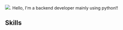 <img src="https://img.shields.io/badge/Backend-3DDC84?style=flat-square&logo=Backend&logoColor=white" size="10px"/>. Hello, I'm a backend developer mainly using python!!

## Skills

